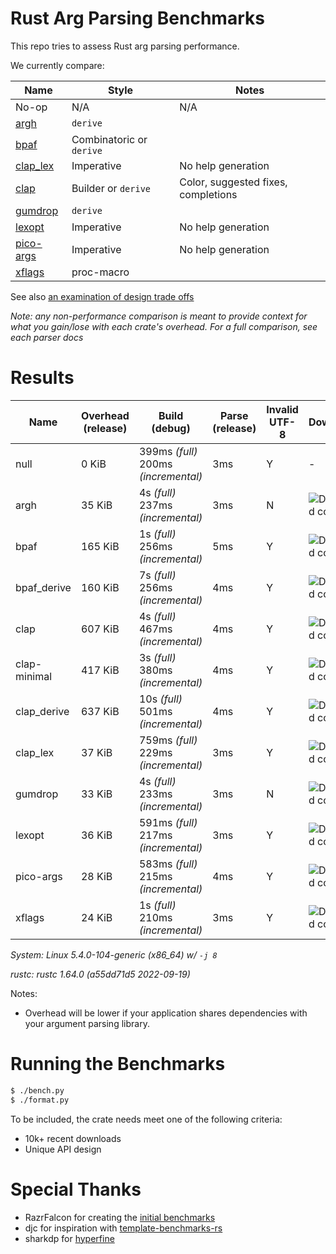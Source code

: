 # Rust Arg Parsing Benchmarks

This repo tries to assess Rust arg parsing performance.

We currently compare:

Name                                                 | Style                 | Notes
-----------------------------------------------------|-----------------------|------
No-op                                                | N/A                   | N/A
[argh](https://github.com/google/argh)               | `derive`              |
[bpaf](https://github.com/pacak/bpaf)                | Combinatoric or `derive` |
[clap_lex](https://github.com/clap-rs/clap)          | Imperative            | No help generation
[clap](https://github.com/clap-rs/clap)              | Builder or `derive`   | Color, suggested fixes, completions
[gumdrop](https://github.com/murarth/gumdrop)        | `derive`              |
[lexopt](https://github.com/blyxxyz/lexopt)          | Imperative            | No help generation
[pico-args](https://github.com/razrfalcon/pico-args) | Imperative            | No help generation
[xflags](https://github.com/matklad/xflags)          | proc-macro            |

See also [an examination of design trade offs](docs/tradeoffs.md)

*Note: any non-performance comparison is meant to provide context for what you
gain/lose with each crate's overhead.  For a full comparison, see each parser
docs*

# Results

Name | Overhead (release) | Build (debug) | Parse (release) | Invalid UTF-8 | Downloads | Version
-----|--------------------|---------------|-----------------|---------------|-----------|--------
null | 0 KiB | 399ms *(full)* <br/>200ms *(incremental)* | 3ms | Y | - | -
argh | 35 KiB | 4s *(full)* <br/>237ms *(incremental)* | 3ms | N | ![Download count](https://img.shields.io/crates/dr/argh) | v0.1.8
bpaf | 165 KiB | 1s *(full)* <br/>256ms *(incremental)* | 5ms | Y | ![Download count](https://img.shields.io/crates/dr/bpaf) | v0.6.0
bpaf_derive | 160 KiB | 7s *(full)* <br/>256ms *(incremental)* | 4ms | Y | ![Download count](https://img.shields.io/crates/dr/bpaf) | v0.6.0
clap | 607 KiB | 4s *(full)* <br/>467ms *(incremental)* | 4ms | Y | ![Download count](https://img.shields.io/crates/dr/clap) | v4.0.0
clap-minimal | 417 KiB | 3s *(full)* <br/>380ms *(incremental)* | 4ms | Y | ![Download count](https://img.shields.io/crates/dr/clap) | v4.0.0
clap_derive | 637 KiB | 10s *(full)* <br/>501ms *(incremental)* | 4ms | Y | ![Download count](https://img.shields.io/crates/dr/clap) | v4.0.0
clap_lex | 37 KiB | 759ms *(full)* <br/>229ms *(incremental)* | 3ms | Y | ![Download count](https://img.shields.io/crates/dr/clap_lex) | v0.3.0
gumdrop | 33 KiB | 4s *(full)* <br/>233ms *(incremental)* | 3ms | N | ![Download count](https://img.shields.io/crates/dr/gumdrop) | v0.8.1
lexopt | 36 KiB | 591ms *(full)* <br/>217ms *(incremental)* | 3ms | Y | ![Download count](https://img.shields.io/crates/dr/lexopt) | v0.2.1
pico-args | 28 KiB | 583ms *(full)* <br/>215ms *(incremental)* | 4ms | Y | ![Download count](https://img.shields.io/crates/dr/pico-args) | v0.5.0
xflags | 24 KiB | 1s *(full)* <br/>210ms *(incremental)* | 3ms | Y | ![Download count](https://img.shields.io/crates/dr/xflags) | v0.2.4

*System: Linux 5.4.0-104-generic (x86_64) w/ `-j 8`*

*rustc: rustc 1.64.0 (a55dd71d5 2022-09-19)*

Notes:
- Overhead will be lower if your application shares dependencies with your argument parsing library.

# Running the Benchmarks

```bash
$ ./bench.py
$ ./format.py
```

To be included, the crate needs meet one of the following criteria:
- 10k+ recent downloads
- Unique API design

# Special Thanks

- RazrFalcon for creating the [initial benchmarks](https://github.com/RazrFalcon/pico-args)
- djc for inspiration with [template-benchmarks-rs](https://github.com/djc/template-benchmarks-rs)
- sharkdp for [hyperfine](https://github.com/sharkdp/hyperfine)
